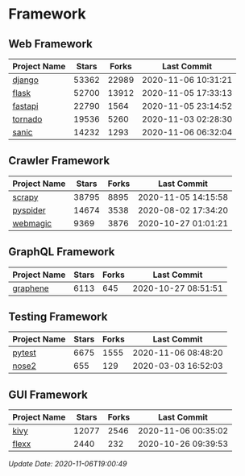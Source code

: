 # Framework

## Web Framework
| Project Name | Stars | Forks | Last Commit |
| ------------ | ----- | ----- | ----------- |
| [django](https://github.com/django/django) | 53362 | 22989 | 2020-11-06 10:31:21 |
| [flask](https://github.com/pallets/flask) | 52700 | 13912 | 2020-11-05 17:33:13 |
| [fastapi](https://github.com/tiangolo/fastapi) | 22790 | 1564 | 2020-11-05 23:14:52 |
| [tornado](https://github.com/tornadoweb/tornado) | 19536 | 5260 | 2020-11-03 02:28:30 |
| [sanic](https://github.com/huge-success/sanic) | 14232 | 1293 | 2020-11-06 06:32:04 |

## Crawler Framework
| Project Name | Stars | Forks | Last Commit |
| ------------ | ----- | ----- | ----------- |
| [scrapy](https://github.com/scrapy/scrapy) | 38795 | 8895 | 2020-11-05 14:15:58 |
| [pyspider](https://github.com/binux/pyspider) | 14674 | 3538 | 2020-08-02 17:34:20 |
| [webmagic](https://github.com/code4craft/webmagic) | 9369 | 3876 | 2020-10-27 01:01:21 |

## GraphQL Framework
| Project Name | Stars | Forks | Last Commit |
| ------------ | ----- | ----- | ----------- |
| [graphene](https://github.com/graphql-python/graphene) | 6113 | 645 | 2020-10-27 08:51:51 |

## Testing Framework
| Project Name | Stars | Forks | Last Commit |
| ------------ | ----- | ----- | ----------- |
| [pytest](https://github.com/pytest-dev/pytest) | 6675 | 1555 | 2020-11-06 08:48:20 |
| [nose2](https://github.com/nose-devs/nose2) | 655 | 129 | 2020-03-03 16:52:03 |

## GUI Framework
| Project Name | Stars | Forks | Last Commit |
| ------------ | ----- | ----- | ----------- |
| [kivy](https://github.com/kivy/kivy) | 12077 | 2546 | 2020-11-06 00:35:02 |
| [flexx](https://github.com/flexxui/flexx) | 2440 | 232 | 2020-10-26 09:39:53 |

*Update Date: 2020-11-06T19:00:49*